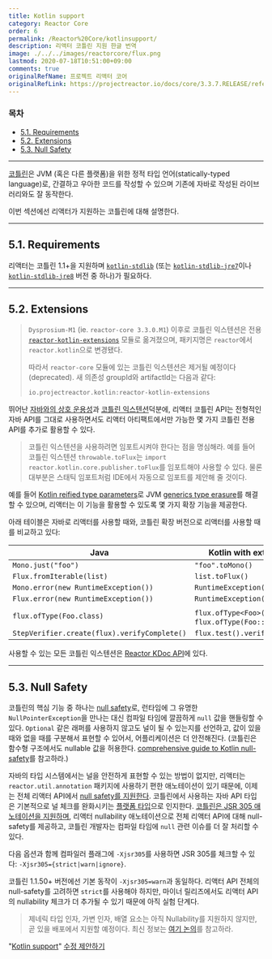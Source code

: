```yaml
---
title: Kotlin support
category: Reactor Core
order: 6
permalink: /Reactor%20Core/kotlinsupport/
description: 리액터 코틀린 지원 한글 번역
image: ./../../images/reactorcore/flux.png
lastmod: 2020-07-18T10:51:00+09:00
comments: true
originalRefName: 프로젝트 리액터 코어
originalRefLink: https://projectreactor.io/docs/core/3.3.7.RELEASE/reference/index.html#kotlin
---
```


### 목차

- [5.1. Requirements](#51-requirements)
- [5.2. Extensions](#52-extensions)
- [5.3. Null Safety](#53-null-safety)

---

[코틀린](https://kotlinlang.org/)은 JVM (혹은 다른 플랫폼)을 위한 정적 타입 언어(statically-typed language)로, 간결하고 우아한 코드를 작성할 수 있으며 기존에 자바로 작성된 라이브러리와도 잘 동작한다.

이번 섹션에선 리액터가 지원하는 코틀린에 대해 설명한다.

---

## 5.1. Requirements

리액터는 코틀린 1.1+을 지원하며 [`kotlin-stdlib`](https://bintray.com/bintray/jcenter/org.jetbrains.kotlin%3Akotlin-stdlib) (또는 [`kotlin-stdlib-jre7`](https://bintray.com/bintray/jcenter/org.jetbrains.kotlin%3Akotlin-stdlib-jre7)이나 [`kotlin-stdlib-jre8`](https://bintray.com/bintray/jcenter/org.jetbrains.kotlin%3Akotlin-stdlib-jre8) 버전 중 하나)가 필요하다.

---

## 5.2. Extensions

> `Dysprosium-M1` (ie. `reactor-core 3.3.0.M1`) 이후로 코틀린 익스텐션은 전용 [`reactor-kotlin-extensions`](https://github.com/reactor/reactor-kotlin-extensions) 모듈로 옮겨졌으며, 패키지명은 `reactor`에서 `reactor.kotlin`으로 변경됐다.
>
> 따라서 `reactor-core` 모듈에 있는 코틀린 익스텐션은 제거될 예정이다(deprecated). 새 의존성 groupId와 artifactId는 다음과 같다:
>
> ```groovy
> io.projectreactor.kotlin:reactor-kotlin-extensions
> ```


뛰어난 [자바와의 상호 운용성](https://kotlinlang.org/docs/reference/java-interop.html)과 [코틀린 익스텐션](https://kotlinlang.org/docs/reference/extensions.html)덕분에, 리액터 코틀린 API는 전형적인 자바 API를 그대로 사용하면서도 리액터 아티팩트에서만 가능한 몇 가지 코틀린 전용 API를 추가로 활용할 수 있다.

> 코틀린 익스텐션을 사용하려면 임포트시켜야 한다는 점을 명심해라. 예를 들어 코틀린 익스텐션 `throwable.toFlux`는 `import reactor.kotlin.core.publisher.toFlux`를 임포트해야 사용할 수 있다. 물론 대부분은 스태틱 임포트처럼 IDE에서 자동으로 임포트를 제안해 줄 것이다.

예를 들어 [Kotlin reified type parameters](https://kotlinlang.org/docs/reference/inline-functions.html#reified-type-parameters)로 JVM [generics type erasure](https://docs.oracle.com/javase/tutorial/java/generics/erasure.html)를 해결할 수 있으며, 리액터는 이 기능을 활용할 수 있도록 몇 가지 확장 기능을 제공한다.

아래 테이블은 자바로 리액터를 사용할 때와, 코틀린 확장 버전으로 리액터를 사용할 때를 비교하고 있다:

| **Java**                                     | **Kotlin with extensions**                          |
| -------------------------------------------- | --------------------------------------------------- |
| `Mono.just("foo")`                           | `"foo".toMono()`                                    |
| `Flux.fromIterable(list)`                    | `list.toFlux()`                                     |
| `Mono.error(new RuntimeException())`         | `RuntimeException().toMono()`                       |
| `Flux.error(new RuntimeException())`         | `RuntimeException().toFlux()`                       |
| `flux.ofType(Foo.class)`                     | `flux.ofType<Foo>()` 또는 `flux.ofType(Foo::class)` |
| `StepVerifier.create(flux).verifyComplete()` | `flux.test().verifyComplete()`                      |

사용할 수 있는 모든 코틀린 익스텐션은 [Reactor KDoc API](https://projectreactor.io/docs/kotlin/release/kdoc-api/)에 있다.

---

## 5.3. Null Safety

코틀린의 핵심 기능 중 하나는 [null safety](https://kotlinlang.org/docs/reference/null-safety.html)로, 런타임에 그 유명한 `NullPointerException`을 만나는 대신 컴파일 타임에 깔끔하게 `null` 값을 핸들링할 수 있다. `Optional` 같은 래퍼를 사용하지 않고도 널이 될 수 있는지를 선언하고, 값이 있을 때와 없을 때를 구분해서 표현할 수 있어서, 어플리케이션은 더 안전해진다. (코틀린은 함수형 구조에서도 nullable 값을 허용한다. [comprehensive guide to Kotlin null-safety](https://www.baeldung.com/kotlin-null-safety)를 참고하라.)

자바의 타입 시스템에서는 널을 안전하게 표현할 수 있는 방법이 없지만, 리액터는 `reactor.util.annotation`  패키지에 사용하기 편한 애노테이션이 있기 때문에, 이제는 전체 리액터 API에서 [null safety를 지원한다](../advancedfeaturesandconcepts#910-null-safety). 코틀린에서 사용하는 자바 API 타입은 기본적으로 널 체크를 완화시키는 [플랫폼 타입](https://kotlinlang.org/docs/reference/java-interop.html#null-safety-and-platform-types)으로 인지한다. [코틀린은 JSR 305 애노테이션을 지원하며](https://github.com/Kotlin/KEEP/blob/jsr-305/proposals/jsr-305-custom-nullability-qualifiers.md), 리액터 nullability 애노테이션으로 전체 리액터 API에 대해 null-safety를 제공하고,  코틀린 개발자는 컴파일 타임에 `null` 관련 이슈를 더 잘 처리할 수 있다.

다음 옵션과 함께 컴파일러 플래그에 `-Xjsr305`를 사용하면 JSR 305를 체크할 수 있다: `-Xjsr305={strict|warn|ignore}`.

코틀린 1.1.50+ 버전에선 기본 동작이 `-Xjsr305=warn`과 동일하다. 리액터 API 전체의 null-safety를 고려하면  `strict`를 사용해야 하지만, 마이너 릴리즈에서도 리액터 API의 nullability 체크가 더 추가될 수 있기 때문에 아직 실험 단계다.

> 제네릭 타입 인자, 가변 인자, 배열 요소는 아직 Nullability를 지원하지 않지만, 곧 있을 배포에서 지원할 예정이다. 최신 정보는 [여기 논의](https://github.com/Kotlin/KEEP/issues/79)를 참고하라.

"[Kotlin support](https://projectreactor.io/docs/core/3.3.7.RELEASE/reference/index.html#kotlin)" [수정 제안하기](https://github.com/reactor/reactor-core/edit/master/docs/asciidoc/kotlin.adoc)
